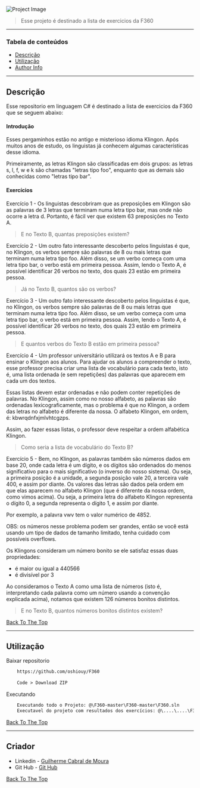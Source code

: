 ![Project Image](https://i.ibb.co/ncRN1kF/Sem-T-tulo-111.jpg)

> Esse projeto é destinado a lista de exercicios da F360

---

### Tabela de conteúdos 

- [Descrição](#descrição)
- [Utilização](#utilização)
- [Author Info](#author-info)

---

## Descrição

Esse repositorio em linguagem C# é destinado a lista de exercicios da F360 que se seguem abaixo:

#### Introdução

Esses pergaminhos estão no antigo e misterioso idioma Klingon. Após muitos anos de estudo, os linguistas já conhecem algumas características desse idioma.

Primeiramente, as letras Klingon são classificadas em dois grupos: as letras s, l, f, w e k são chamadas "letras tipo foo", enquanto que as demais são conhecidas como "letras tipo bar".

#### Exercícios 

Exercício 1 - Os linguistas descobriram que as preposições em Klingon são as palavras de 3 letras que terminam numa letra tipo bar, mas onde não ocorre a letra d. Portanto, é fácil ver que existem 63 preposições no Texto A. 
  > E no Texto B, quantas preposições existem?

Exercício 2 - Um outro fato interessante descoberto pelos linguistas é que, no Klingon, os verbos sempre são palavras de 8 ou mais letras que terminam numa letra tipo foo. Além disso, se um verbo começa com uma letra tipo bar, o verbo está em primeira pessoa. Assim, lendo o Texto A, é possível identificar 26 verbos no texto, dos quais 23 estão em primeira pessoa.
> Já no Texto B, quantos são os verbos?

Exercício 3 - Um outro fato interessante descoberto pelos linguistas é que, no Klingon, os verbos sempre são palavras de 8 ou mais letras que terminam numa letra tipo foo. Além disso, se um verbo começa com uma letra tipo bar, o verbo está em primeira pessoa. Assim, lendo o Texto A, é possível identificar 26 verbos no texto, dos quais 23 estão em primeira pessoa.
> E quantos verbos do Texto B estão em primeira pessoa?

Exercício 4 - Um professor universitário utilizará os textos A e B para ensinar o Klingon aos alunos. Para ajudar os alunos a compreender o texto, esse professor precisa criar uma lista de vocabulário para cada texto, isto é, uma lista ordenada (e sem repetições) das palavras que aparecem em cada um dos textos.

Essas listas devem estar ordenadas e não podem conter repetições de palavras. No Klingon, assim como no nosso alfabeto, as palavras são ordenadas lexicograficamente, mas o problema é que no Klingon, a ordem das letras no alfabeto é diferente da nossa. O alfabeto Klingon, em ordem, é: 
kbwrqdnfxjmlvhtcgzps. 

Assim, ao fazer essas listas, o professor deve respeitar a ordem alfabética Klingon.
> Como seria a lista de vocabulário do Texto B?

Exercício 5 - Bem, no Klingon, as palavras também são números dados em base 20, onde cada letra é um dígito, e os dígitos são ordenados do menos significativo para o mais significativo (o inverso do nosso sistema). Ou seja, a primeira posição é a unidade, a segunda posição vale 20, a terceira vale 400, e assim por diante. Os valores das letras são dados pela ordem em que elas aparecem no alfabeto Klingon (que é diferente da nossa ordem, como vimos acima). Ou seja, a primeira letra do alfabeto Klingon representa o dígito 0, a segunda representa o dígito 1, e assim por diante.

Por exemplo, a palavra vwv tem o valor numérico de 4852.

OBS: os números nesse problema podem ser grandes, então se você está usando um tipo de dados de tamanho limitado, tenha cuidado com possíveis overflows.

Os Klingons consideram um número bonito se ele satisfaz essas duas propriedades:

- é maior ou igual a 440566
- é divisível por 3

Ao consideramos o Texto A como uma lista de números (isto é, interpretando cada palavra como um número usando a convenção explicada acima), notamos que existem 126 números bonitos distintos.
> E no Texto B, quantos números bonitos distintos existem?


[Back To The Top](#read-me-template)

---

## Utilização

Baixar repositorio
```html
    https://github.com/oshiouy/F360 
    
    Code > Download ZIP
```
Executando
```html
    Executando todo o Projeto: @\F360-master\F360-master\F360.sln
    Executavel do projeto com resultados dos exercícios: @\....\....\F360\bin\Debug\net6.0\F360.exe
```
[Back To The Top](#read-me-template)

---

## Criador

- Linkedin - [Guilherme Cabral de Moura](https://www.linkedin.com/in/guilhermecabralm/)
- Git Hub - [Git Hub](https://github.com/oshiouy)

[Back To The Top](#read-me-template)
